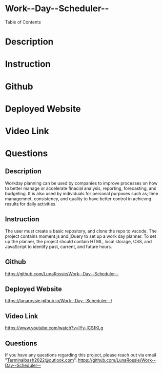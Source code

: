 # Work--Day--Scheduler--

Table of Contents
# Description
# Instruction
# Github 
# Deployed Website
# Video Link
# Questions

## Description

Workday planning can be used by companies to improve processes on how to better manage or accelerate finacial analysis, reporting, forecasting, and budgeting. It is also used by individuals for personal purposes such as; time managemnet, consistency, and quality to have better control in achievng results for daily activities.

## Instruction

The user must create a basic repository, and clone the repo to vscode. The project contains moment.js and jQuery to set up a work day planner. To set up the planner, the project should contain HTML, local storage, CSS, and JavaScript to identify past, current, and future hours.

## Github

https://github.com/LunaRossie/Work--Day--Scheduler--

## Deployed Website

https://lunarossie.github.io/Work--Day--Scheduler--/

## Video Link

https://www.youtube.com/watch?v=IYy-ICSfKLg


 ## Questions

If you have any questions regarding this project, please reach out via email "Terminalbash2022@outlook.com". https://github.com/LunaRossie/Work--Day--Scheduler--



